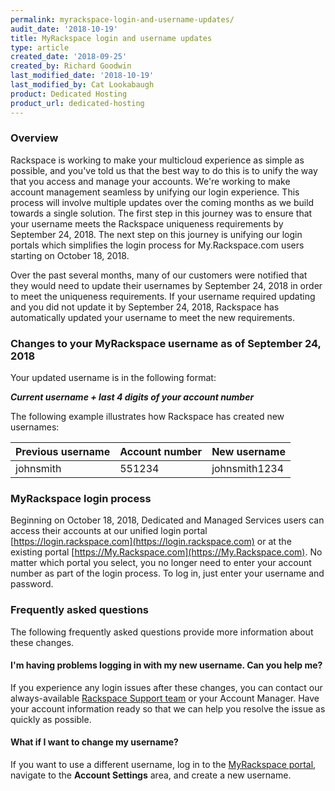 ```yaml
---
permalink: myrackspace-login-and-username-updates/
audit_date: '2018-10-19'
title: MyRackspace login and username updates
type: article
created_date: '2018-09-25'
created_by: Richard Goodwin
last_modified_date: '2018-10-19'
last_modified_by: Cat Lookabaugh
product: Dedicated Hosting
product_url: dedicated-hosting
---
```


### Overview

Rackspace is working to make your multicloud experience as simple as
possible, and you've told us that the best way to do this is to unify the
way that you access and manage your accounts. We're working to make account
management seamless by unifying our login experience. This process will
involve multiple updates over the coming months as we build towards a single
solution. The first step in this journey was to ensure that your username meets the Rackspace uniqueness requirements by September 24, 2018.  The next step on this journey is unifying our login portals which simplifies the login process for My.Rackspace.com users starting on October 18, 2018.  

Over the past several months, many of our customers were notified that
they would need to update their usernames by September 24, 2018 in order to
meet the uniqueness requirements. If your username required updating and you
did not update it by September 24, 2018, Rackspace has automatically updated
your username to meet the new requirements.

### Changes to your MyRackspace username as of September 24, 2018

Your updated username is in the following format:

_**Current username + last 4 digits of your account number**_

The following example illustrates how Rackspace has created new usernames:

| Previous username | Account number | New username |
|--------------------|----------------|---------------|
| johnsmith | 551234 | johnsmith1234 |

### MyRackspace login process

Beginning on October 18, 2018, Dedicated and Managed Services users can access their accounts at our unified login portal [https://login.rackspace.com](https://login.rackspace.com) or at the existing portal [https://My.Rackspace.com](https://My.Rackspace.com). No matter which portal you select, you no longer need to enter your account number as part of the login process. To log in, just enter your username and password.

### Frequently asked questions

The following frequently asked questions provide more information about these
changes.

#### I'm having problems logging in with my new username. Can you help me?

If you experience any login issues after these changes, you can contact our
always-available [Rackspace Support team](https://www.rackspace.com/support) or your Account
Manager. Have your account information ready so that we can help you resolve
the issue as quickly as possible.

#### What if I want to change my username?

If you want to use a different username, log in to the [MyRackspace
portal](https://my.rackspace.com), navigate to the **Account Settings** area,
and create a new username.
